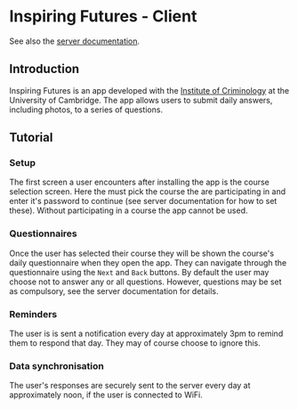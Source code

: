 # Inspiring Futures - Client
See also the [server documentation](https://github.com/GydeonMylls/InspiringFutures-server).

## Introduction
Inspiring Futures is an app developed with the [Institute of Criminology](http://www.crim.cam.ac.uk/) at the University of Cambridge. The app allows users to submit daily answers, including photos, to a series of questions.

## Tutorial

### Setup
The first screen a user encounters after installing the app is the course selection screen. Here the must pick the course the are participating in and enter it's password to continue (see server documentation for how to set these). Without participating in a course the app cannot be used.

### Questionnaires
Once the user has selected their course they will be shown the course's daily questionnaire when they open the app. They can navigate through the questionnaire using the `Next` and `Back` buttons. By default the user may choose not to answer any or all questions. However, questions may be set as compulsory, see the server documentation for details.

### Reminders
The user is is sent a notification every day at approximately 3pm to remind them to respond that day. They may of course choose to ignore this.

### Data synchronisation
The user's responses are securely sent to the server every day at approximately noon, if the user is connected to WiFi.
